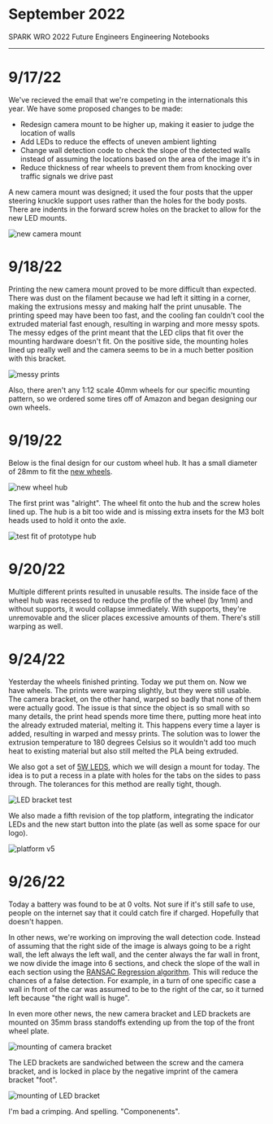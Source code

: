 # September 2022
SPARK WRO 2022 Future Engineers Engineering Notebooks

***

# 9/17/22
We've recieved the email that we're competing in the internationals this year. We have some proposed changes to be made:
- Redesign camera mount to be higher up, making it easier to judge the location of walls
- Add LEDs to reduce the effects of uneven ambient lighting
- Change wall detection code to check the slope of the detected walls instead of assuming the locations based on the area of the image it's in
- Reduce thickness of rear wheels to prevent them from knocking over traffic signals we drive past

A new camera mount was designed; it used the four posts that the upper steering knuckle support uses rather than the holes for the body posts. There are indents in the forward screw holes on the bracket to allow for the new LED mounts.

![new camera mount](./September/9-17-22-a.png)

# 9/18/22
Printing the new camera mount proved to be more difficult than expected. There was dust on the filament because we had left it sitting in a corner, making the extrusions messy and making half the print unusable. The printing speed may have been too fast, and the cooling fan couldn't cool the extruded material fast enough, resulting in warping and more messy spots. The messy edges of the print meant that the LED clips that fit over the mounting hardware doesn't fit.
On the positive side, the mounting holes lined up really well and the camera seems to be in a much better position with this bracket.

![messy prints](./September/9-18-22-a.png)

Also, there aren't any 1:12 scale 40mm wheels for our specific mounting pattern, so we ordered some tires off of Amazon and began designing our own wheels.

# 9/19/22
Below is the final design for our custom wheel hub. It has a small diameter of 28mm to fit the [new wheels](https://www.amazon.com/gp/product/B09YHC4NDS/).

![new wheel hub](./September/9-19-22-a.png)

The first print was "alright". The wheel fit onto the hub and the screw holes lined up. The hub is a bit too wide and is missing extra insets for the M3 bolt heads used to hold it onto the axle.

![test fit of prototype hub](./September/9-19-22-b.png)

# 9/20/22
Multiple different prints resulted in unusable results. The inside face of the wheel hub was recessed to reduce the profile of the wheel (by 1mm) and without supports, it would collapse immediately. With supports, they're unremovable and the slicer places excessive amounts of them. There's still warping as well.

# 9/24/22
Yesterday the wheels finished printing. Today we put them on. Now we have wheels. The prints were warping slightly, but they were still usable. The camera bracket, on the other hand, warped so badly that none of them were actually good. The issue is that since the object is so small with so many details, the print head spends more time there, putting more heat into the already extruded material, melting it. This happens every time a layer is added, resulting in warped and messy prints. The solution was to lower the extrusion temperature to 180 degrees Celsius so it wouldn't add too much heat to existing material but also still melted the PLA being extruded.

We also got a set of [5W LEDS](https://www.amazon.com/6000K-6500K-600mA-700mA-Intensity-Components-Lighting/dp/B01DBZJBIW), which we will design a mount for today. The idea is to put a recess in a plate with holes for the tabs on the sides to pass through. The tolerances for this method are really tight, though.

![LED bracket test](./September/9-24-22-a.png)

We also made a fifth revision of the top platform, integrating the indicator LEDs and the new start button into the plate (as well as some space for our logo).

![platform v5](./September/9-24-22-b.png)

# 9/26/22
Today a battery was found to be at 0 volts. Not sure if it's still safe to use, people on the internet say that it could catch fire if charged. Hopefully that doesn't happen.

In other news, we're working on improving the wall detection code. Instead of assuming that the right side of the image is always going to be a right wall, the left always the left wall, and the center always the far wall in front, we now divide the image into 6 sections, and check the slope of the wall in each section using the [RANSAC Regression algorithm](https://scikit-learn.org/stable/modules/generated/sklearn.linear_model.RANSACRegressor.html). This will reduce the chances of a false detection. For example, in a turn of one specific case a wall in front of the car was assumed to be to the right of the car, so it turned left because "the right wall is huge".

In even more other news, the new camera bracket and LED brackets are mounted on 35mm brass standoffs extending up from the top of the front wheel plate.

![mounting of camera bracket](./September/9-26-22-a.png)

The LED brackets are sandwiched between the screw and the camera bracket, and is locked in place by the negative imprint of the camera bracket "foot".

![mounting of LED bracket](./September/9-26-22-b.png)

I'm bad a crimping. And spelling. "Componenents".